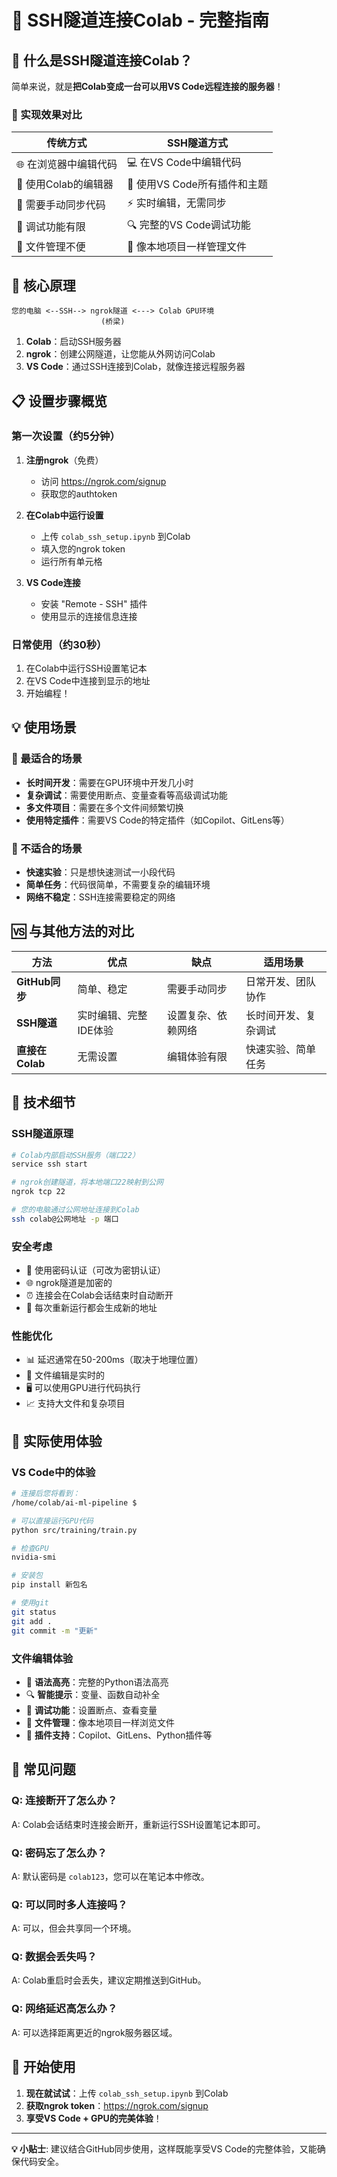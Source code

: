 # 🔗 SSH隧道连接Colab - 完整指南

## 🎯 什么是SSH隧道连接Colab？

简单来说，就是**把Colab变成一台可以用VS Code远程连接的服务器**！

### 🌟 实现效果对比

| 传统方式 | SSH隧道方式 |
|---------|------------|
| 🌐 在浏览器中编辑代码 | 💻 在VS Code中编辑代码 |
| 📝 使用Colab的编辑器 | 🎨 使用VS Code所有插件和主题 |
| 🔄 需要手动同步代码 | ⚡ 实时编辑，无需同步 |
| 🐛 调试功能有限 | 🔍 完整的VS Code调试功能 |
| 📁 文件管理不便 | 📂 像本地项目一样管理文件 |

## 🚀 核心原理

```
您的电脑 <--SSH--> ngrok隧道 <---> Colab GPU环境
                    (桥梁)
```

1. **Colab**：启动SSH服务器
2. **ngrok**：创建公网隧道，让您能从外网访问Colab
3. **VS Code**：通过SSH连接到Colab，就像连接远程服务器

## 📋 设置步骤概览

### 第一次设置（约5分钟）

1. **注册ngrok**（免费）
   - 访问 https://ngrok.com/signup
   - 获取您的authtoken

2. **在Colab中运行设置**
   - 上传 `colab_ssh_setup.ipynb` 到Colab
   - 填入您的ngrok token
   - 运行所有单元格

3. **VS Code连接**
   - 安装 "Remote - SSH" 插件
   - 使用显示的连接信息连接

### 日常使用（约30秒）

1. 在Colab中运行SSH设置笔记本
2. 在VS Code中连接到显示的地址
3. 开始编程！

## 💡 使用场景

### 🎯 最适合的场景

- **长时间开发**：需要在GPU环境中开发几小时
- **复杂调试**：需要使用断点、变量查看等高级调试功能
- **多文件项目**：需要在多个文件间频繁切换
- **使用特定插件**：需要VS Code的特定插件（如Copilot、GitLens等）

### 🤔 不适合的场景

- **快速实验**：只是想快速测试一小段代码
- **简单任务**：代码很简单，不需要复杂的编辑环境
- **网络不稳定**：SSH连接需要稳定的网络

## 🆚 与其他方法的对比

| 方法 | 优点 | 缺点 | 适用场景 |
|------|------|------|----------|
| **GitHub同步** | 简单、稳定 | 需要手动同步 | 日常开发、团队协作 |
| **SSH隧道** | 实时编辑、完整IDE体验 | 设置复杂、依赖网络 | 长时间开发、复杂调试 |
| **直接在Colab** | 无需设置 | 编辑体验有限 | 快速实验、简单任务 |

## 🔧 技术细节

### SSH隧道原理
```bash
# Colab内部启动SSH服务（端口22）
service ssh start

# ngrok创建隧道，将本地端口22映射到公网
ngrok tcp 22

# 您的电脑通过公网地址连接到Colab
ssh colab@公网地址 -p 端口
```

### 安全考虑
- 🔐 使用密码认证（可改为密钥认证）
- 🌐 ngrok隧道是加密的
- ⏰ 连接会在Colab会话结束时自动断开
- 🔄 每次重新运行都会生成新的地址

### 性能优化
- 📊 延迟通常在50-200ms（取决于地理位置）
- 💾 文件编辑是实时的
- 🖥️ 可以使用GPU进行代码执行
- 📈 支持大文件和复杂项目

## 📱 实际使用体验

### VS Code中的体验
```bash
# 连接后您将看到：
/home/colab/ai-ml-pipeline $ 

# 可以直接运行GPU代码
python src/training/train.py

# 检查GPU
nvidia-smi

# 安装包
pip install 新包名

# 使用git
git status
git add .
git commit -m "更新"
```

### 文件编辑体验
- 📝 **语法高亮**：完整的Python语法高亮
- 🔍 **智能提示**：变量、函数自动补全
- 🐛 **调试功能**：设置断点、查看变量
- 📁 **文件管理**：像本地项目一样浏览文件
- 🎨 **插件支持**：Copilot、GitLens、Python插件等

## 🚨 常见问题

### Q: 连接断开了怎么办？
A: Colab会话结束时连接会断开，重新运行SSH设置笔记本即可。

### Q: 密码忘了怎么办？
A: 默认密码是 `colab123`，您可以在笔记本中修改。

### Q: 可以同时多人连接吗？
A: 可以，但会共享同一个环境。

### Q: 数据会丢失吗？
A: Colab重启时会丢失，建议定期推送到GitHub。

### Q: 网络延迟高怎么办？
A: 可以选择距离更近的ngrok服务器区域。

## 🎉 开始使用

1. **现在就试试**：上传 `colab_ssh_setup.ipynb` 到Colab
2. **获取ngrok token**：https://ngrok.com/signup
3. **享受VS Code + GPU的完美体验**！

---

**💡 小贴士**: 建议结合GitHub同步使用，这样既能享受VS Code的完整体验，又能确保代码安全。 
